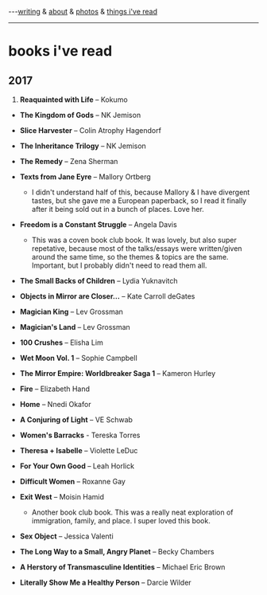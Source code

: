 ---[writing](index.md) & [about](about.md) & [photos](http://vsco.co/brookshelley/images/1) & [things i've read](books.md)

---

# books i've read

## 2017

1. **Reaquainted with Life** – Kokumo

- **The Kingdom of Gods** – NK Jemison

- **Slice Harvester** – Colin Atrophy Hagendorf

- **The Inheritance Trilogy** – NK Jemison

- **The Remedy** – Zena Sherman

- **Texts from Jane Eyre** – Mallory Ortberg
  - I didn't understand half of this, because Mallory & I have divergent tastes, but she gave me a European paperback, so I read it finally after it being sold out in a bunch of places. Love her.

- **Freedom is a Constant Struggle** – Angela Davis
  - This was a coven book club book. It was lovely, but also super repetative, because most of the talks/essays were written/given around the same time, so the themes & topics are the same. Important, but I probably didn't need to read them all.

- **The Small Backs of Children** – Lydia Yuknavitch

- **Objects in Mirror are Closer...** – Kate Carroll deGates

- **Magician King** – Lev Grossman

- **Magician's Land** – Lev Grossman

- **100 Crushes** – Elisha Lim

- **Wet Moon Vol. 1** – Sophie Campbell

- **The Mirror Empire: Worldbreaker Saga 1** – Kameron Hurley

- **Fire** – Elizabeth Hand

- **Home** – Nnedi Okafor

- **A Conjuring of Light** – VE Schwab

- **Women's Barracks** - Tereska Torres

- **Theresa + Isabelle** – Violette LeDuc

- **For Your Own Good** – Leah Horlick

- **Difficult Women** – Roxanne Gay

- **Exit West** – Moisin Hamid
  - Another book club book. This was a really neat exploration of immigration, family, and place. I super loved this book.

- **Sex Object** – Jessica Valenti

- **The Long Way to a Small, Angry Planet** – Becky Chambers

- **A Herstory of Transmasculine Identities** – Michael Eric Brown

- **Literally Show Me a Healthy Person** – Darcie Wilder
